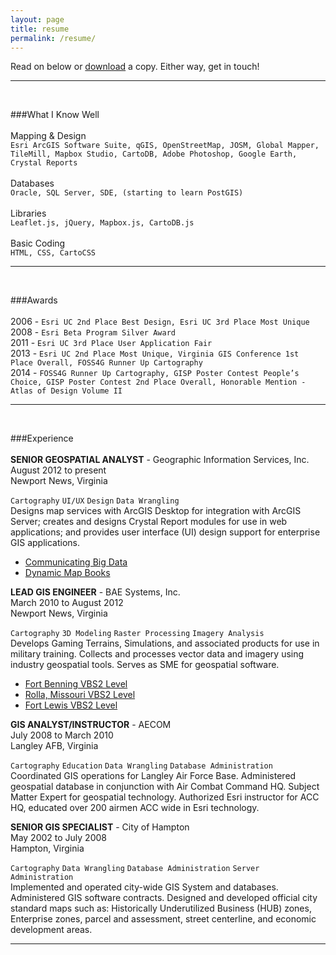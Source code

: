 ```yaml
---
layout: page
title: resume
permalink: /resume/
---
```

Read on below or <a href="{{ site.baseurl }}/img/jonah_adkins_resume.pdf"> download</a> a copy. Either way, get in touch!

<span class="contacticon center">
	<a href="mailto:jonahadkins@gmail.com"><i class="fa fa-envelope-square"></i></a>
	<a href="https://twitter.com/jonahadkins" target="_blank"><i class="fa fa-twitter-square"></i></a>
	<a href="https://github.com/jonahadkins" target="_blank"><i class="fa fa-github-square"></i></a>
	<a href="https://www.linkedin.com/in/jonahadkins" target="_blank"><i class="fa fa-linkedin-square"></i></a>
</span>
<hr>
<br>

###What I Know Well  
<br>
Mapping & Design  
	`Esri ArcGIS Software Suite, qGIS, OpenStreetMap, JOSM, Global Mapper, TileMill, Mapbox Studio, CartoDB, Adobe Photoshop, Google Earth, Crystal Reports`  
<br>
Databases  
	`Oracle, SQL Server, SDE, (starting to learn PostGIS)`  
<br>
Libraries  
	`Leaflet.js, jQuery, Mapbox.js, CartoDB.js`  
<br>
Basic Coding  
	`HTML, CSS, CartoCSS`  

<hr>
<br>

###Awards  
<br>
2006 - `Esri UC 2nd Place Best Design, Esri UC 3rd Place Most Unique`  
2008 - `Esri Beta Program Silver Award`  
2011 - `Esri UC 3rd Place User Application Fair`  
2013 - `Esri UC 2nd Place Most Unique, Virginia GIS Conference 1st Place Overall, FOSS4G Runner Up Cartography`  
2014 - `FOSS4G Runner Up Cartography, GISP Poster Contest People’s Choice, GISP Poster Contest 2nd Place Overall, Honorable Mention - Atlas of Design Volume II`  

<hr>
<br>

###Experience  
<br>
**SENIOR GEOSPATIAL ANALYST** - Geographic Information Services, Inc.
August 2012 to present  
Newport News, Virginia  

`Cartography`  `UI/UX`  `Design`  `Data Wrangling`  
Designs map services with ArcGIS Desktop for integration with ArcGIS Server; creates and designs Crystal Report     modules for use in web applications; and provides user interface (UI) design support for enterprise GIS              applications.  

*  [Communicating Big Data](http://jonahadkins.github.io/communicating_big_data/#/)  
*  [Dynamic Map Books](http://jonahadkins.github.io/Dynamic-Map-Books/#/)  

**LEAD GIS ENGINEER** - BAE Systems, Inc.  
March 2010 to August 2012  
Newport News, Virginia  

`Cartography`  `3D Modeling`  `Raster Processing`  `Imagery Analysis`   
Develops Gaming Terrains, Simulations, and associated products for use in military training. Collects and processes vector data and imagery using industry geospatial tools. Serves as SME for geospatial software.  

*  [Fort Benning VBS2 Level](https://youtu.be/Cz00Y7gpzxE)
*  [Rolla, Missouri VBS2 Level](https://youtu.be/TO_zVn_51qM?list=PLD323C848C4D31FE5)
*  [Fort Lewis VBS2 Level](https://youtu.be/7xH65aHBBXY?list=PLD323C848C4D31FE5)  

**GIS ANALYST/INSTRUCTOR** - AECOM  
July 2008 to March 2010  
Langley AFB, Virginia  

`Cartography`  `Education`  `Data Wrangling`  `Database Administration`  
Coordinated GIS operations for Langley Air Force Base.  Administered geospatial database in conjunction with Air Combat Command HQ. Subject Matter Expert for geospatial technology. Authorized Esri instructor for ACC HQ, educated over 200 airmen ACC wide in Esri technology.  

**SENIOR GIS SPECIALIST** - City of Hampton  
May 2002 to July 2008  
Hampton, Virginia  

`Cartography`  `Data Wrangling`  `Database Administration`  `Server Administration`  
Implemented and operated city-wide GIS System and databases. Administered GIS software contracts. Designed and developed official city standard maps such as: Historically Underutilized Business (HUB) zones, Enterprise zones, parcel and assessment, street centerline, and economic development areas.  

<hr>
<br>  

<span class="contacticon center">
	<a href="mailto:jonahadkins@gmail.com"><i class="fa fa-envelope-square"></i></a>
	<a href="https://twitter.com/jonahadkins" target="_blank"><i class="fa fa-twitter-square"></i></a>
	<a href="https://github.com/jonahadkins" target="_blank"><i class="fa fa-github-square"></i></a>
	<a href="https://www.linkedin.com/in/jonahadkins" target="_blank"><i class="fa fa-linkedin-square"></i></a>
</span>
